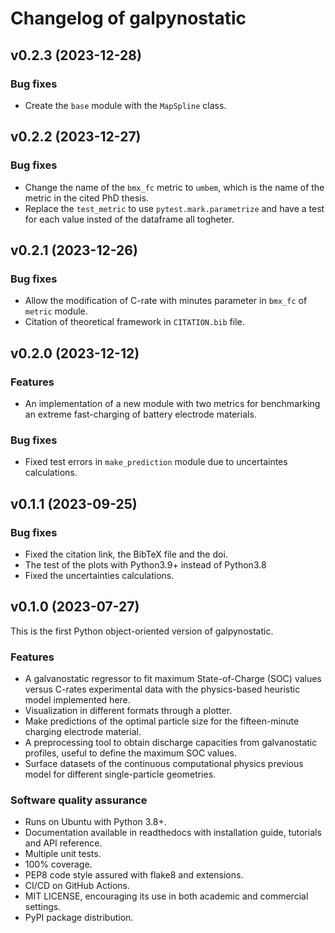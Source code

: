 # Changelog of galpynostatic

## v0.2.3 (2023-12-28)

### Bug fixes

- Create the `base` module with the `MapSpline` class.


## v0.2.2 (2023-12-27)

### Bug fixes

- Change the name of the `bmx_fc` metric to `umbem`, which is the name of the metric in the cited PhD thesis.
- Replace the `test_metric` to use `pytest.mark.parametrize` and have a test for each value insted of the dataframe all togheter.


## v0.2.1 (2023-12-26)

### Bug fixes

- Allow the modification of C-rate with minutes parameter in `bmx_fc` of `metric` module.
- Citation of theoretical framework in `CITATION.bib` file.


## v0.2.0 (2023-12-12)

### Features

- An implementation of a new module with two metrics for benchmarking an extreme fast-charging of battery electrode materials.

### Bug fixes

- Fixed test errors in `make_prediction` module due to uncertaintes calculations.


## v0.1.1 (2023-09-25)

### Bug fixes

- Fixed the citation link, the BibTeX file and the doi.
- The test of the plots with Python3.9+ instead of Python3.8
- Fixed the uncertainties calculations.


## v0.1.0 (2023-07-27)

This is the first Python object-oriented version of galpynostatic.

### Features

- A galvanostatic regressor to fit maximum State-of-Charge (SOC) values versus C-rates experimental data with the physics-based heuristic model implemented here. 
- Visualization in different formats through a plotter.
- Make predictions of the optimal particle size for the fifteen-minute charging electrode material. 
- A preprocessing tool to obtain discharge capacities from galvanostatic profiles, useful to define the maximum SOC values.
- Surface datasets of the continuous computational physics previous model for different single-particle geometries. 

### Software quality assurance

- Runs on Ubuntu with Python 3.8+.
- Documentation available in readthedocs with installation guide, tutorials and API reference.
- Multiple unit tests.
- 100% coverage.
- PEP8 code style assured with flake8 and extensions.
- CI/CD on GitHub Actions.
- MIT LICENSE, encouraging its use in both academic and commercial settings.
- PyPI package distribution.
